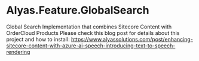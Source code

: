 # Alyas.Feature.GlobalSearch
Global Search Implementation that combines Sitecore Content with OrderCloud Products
Please check this blog post for details about this project and how to install:
https://www.alyassolutions.com/post/enhancing-sitecore-content-with-azure-ai-speech-introducing-text-to-speech-rendering
